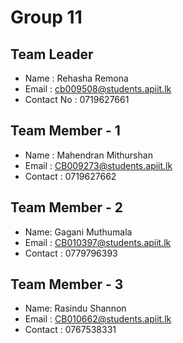 # Group 11

## Team Leader
- Name : Rehasha Remona
- Email : cb009508@students.apiit.lk
- Contact No : 0719627661

## Team Member - 1
- Name : Mahendran Mithurshan 
- Email : CB009273@students.apiit.lk
- Contact :  0719627662

## Team Member - 2
- Name: Gagani Muthumala
- Email : CB010397@students.apiit.lk
- Contact : 0779796393

## Team Member - 3
- Name: Rasindu Shannon
- Email : CB010662@students.apiit.lk
- Contact : 0767538331
